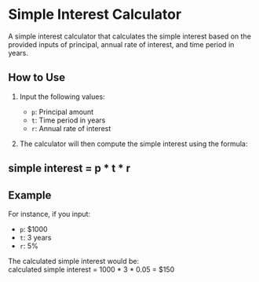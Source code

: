 # Simple Interest Calculator

A simple interest calculator that calculates the simple interest based on the provided inputs of principal, annual rate of interest, and time period in years.

## How to Use

1. Input the following values:
   - `p`: Principal amount
   - `t`: Time period in years
   - `r`: Annual rate of interest

2. The calculator will then compute the simple interest using the formula:  
## simple interest = p * t * r

## Example

For instance, if you input:
- `p`: $1000
- `t`: 3 years
- `r`: 5%

The calculated simple interest would be:  
calculated simple interest = 1000 * 3 * 0.05 = $150
